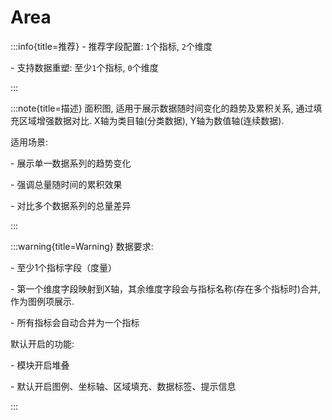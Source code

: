 # Area

:::info{title=推荐}
\- 推荐字段配置: `1`个指标, `2`个维度

\- 支持数据重塑: 至少`1`个指标, `0`个维度

:::

:::note{title=描述}
面积图, 适用于展示数据随时间变化的趋势及累积关系, 通过填充区域增强数据对比. X轴为类目轴(分类数据), Y轴为数值轴(连续数据).

适用场景:

\- 展示单一数据系列的趋势变化

\- 强调总量随时间的累积效果

\- 对比多个数据系列的总量差异

:::

:::warning{title=Warning}
数据要求:

\- 至少1个指标字段（度量）

\- 第一个维度字段映射到X轴，其余维度字段会与指标名称(存在多个指标时)合并, 作为图例项展示.

\- 所有指标会自动合并为一个指标

默认开启的功能:

\- 模块开启堆叠

\- 默认开启图例、坐标轴、区域填充、数据标签、提示信息

:::

